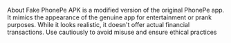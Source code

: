 About
Fake PhonePe APK is a modified version of the original PhonePe app. It mimics the appearance of the genuine app for entertainment or prank purposes. While it looks realistic, it doesn't offer actual financial transactions. Use cautiously to avoid misuse and ensure ethical practices
